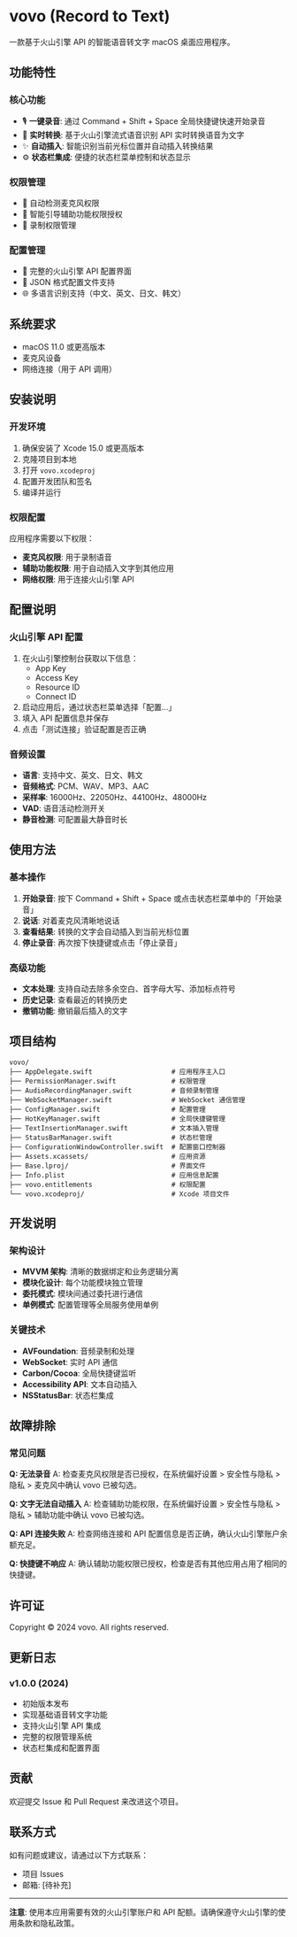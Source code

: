 # vovo (Record to Text)

一款基于火山引擎 API 的智能语音转文字 macOS 桌面应用程序。

## 功能特性

### 核心功能
- 🎙️ **一键录音**: 通过 Command + Shift + Space 全局快捷键快速开始录音
- 🔄 **实时转换**: 基于火山引擎流式语音识别 API 实时转换语音为文字
- ✨ **自动插入**: 智能识别当前光标位置并自动插入转换结果
- ⚙️ **状态栏集成**: 便捷的状态栏菜单控制和状态显示

### 权限管理
- 🎤 自动检测麦克风权限
- 🔐 智能引导辅助功能权限授权
- 📝 录制权限管理

### 配置管理
- 🔧 完整的火山引擎 API 配置界面
- 💾 JSON 格式配置文件支持
- 🌐 多语言识别支持（中文、英文、日文、韩文）

## 系统要求

- macOS 11.0 或更高版本
- 麦克风设备
- 网络连接（用于 API 调用）

## 安装说明

### 开发环境
1. 确保安装了 Xcode 15.0 或更高版本
2. 克隆项目到本地
3. 打开 `vovo.xcodeproj`
4. 配置开发团队和签名
5. 编译并运行

### 权限配置
应用程序需要以下权限：
- **麦克风权限**: 用于录制语音
- **辅助功能权限**: 用于自动插入文字到其他应用
- **网络权限**: 用于连接火山引擎 API

## 配置说明

### 火山引擎 API 配置
1. 在火山引擎控制台获取以下信息：
   - App Key
   - Access Key
   - Resource ID
   - Connect ID
2. 启动应用后，通过状态栏菜单选择「配置...」
3. 填入 API 配置信息并保存
4. 点击「测试连接」验证配置是否正确

### 音频设置
- **语言**: 支持中文、英文、日文、韩文
- **音频格式**: PCM、WAV、MP3、AAC
- **采样率**: 16000Hz、22050Hz、44100Hz、48000Hz
- **VAD**: 语音活动检测开关
- **静音检测**: 可配置最大静音时长

## 使用方法

### 基本操作
1. **开始录音**: 按下 Command + Shift + Space 或点击状态栏菜单中的「开始录音」
2. **说话**: 对着麦克风清晰地说话
3. **查看结果**: 转换的文字会自动插入到当前光标位置
4. **停止录音**: 再次按下快捷键或点击「停止录音」

### 高级功能
- **文本处理**: 支持自动去除多余空白、首字母大写、添加标点符号
- **历史记录**: 查看最近的转换历史
- **撤销功能**: 撤销最后插入的文字

## 项目结构

```
vovo/
├── AppDelegate.swift                    # 应用程序主入口
├── PermissionManager.swift              # 权限管理
├── AudioRecordingManager.swift          # 音频录制管理
├── WebSocketManager.swift               # WebSocket 通信管理
├── ConfigManager.swift                  # 配置管理
├── HotKeyManager.swift                  # 全局快捷键管理
├── TextInsertionManager.swift           # 文本插入管理
├── StatusBarManager.swift               # 状态栏管理
├── ConfigurationWindowController.swift  # 配置窗口控制器
├── Assets.xcassets/                     # 应用资源
├── Base.lproj/                          # 界面文件
├── Info.plist                           # 应用信息配置
├── vovo.entitlements                    # 权限配置
└── vovo.xcodeproj/                      # Xcode 项目文件
```

## 开发说明

### 架构设计
- **MVVM 架构**: 清晰的数据绑定和业务逻辑分离
- **模块化设计**: 每个功能模块独立管理
- **委托模式**: 模块间通过委托进行通信
- **单例模式**: 配置管理等全局服务使用单例

### 关键技术
- **AVFoundation**: 音频录制和处理
- **WebSocket**: 实时 API 通信
- **Carbon/Cocoa**: 全局快捷键监听
- **Accessibility API**: 文本自动插入
- **NSStatusBar**: 状态栏集成

## 故障排除

### 常见问题

**Q: 无法录音**
A: 检查麦克风权限是否已授权，在系统偏好设置 > 安全性与隐私 > 隐私 > 麦克风中确认 vovo 已被勾选。

**Q: 文字无法自动插入**
A: 检查辅助功能权限，在系统偏好设置 > 安全性与隐私 > 隐私 > 辅助功能中确认 vovo 已被勾选。

**Q: API 连接失败**
A: 检查网络连接和 API 配置信息是否正确，确认火山引擎账户余额充足。

**Q: 快捷键不响应**
A: 确认辅助功能权限已授权，检查是否有其他应用占用了相同的快捷键。

## 许可证

Copyright © 2024 vovo. All rights reserved.

## 更新日志

### v1.0.0 (2024)
- 初始版本发布
- 实现基础语音转文字功能
- 支持火山引擎 API 集成
- 完整的权限管理系统
- 状态栏集成和配置界面

## 贡献

欢迎提交 Issue 和 Pull Request 来改进这个项目。

## 联系方式

如有问题或建议，请通过以下方式联系：
- 项目 Issues
- 邮箱: [待补充]

---

**注意**: 使用本应用需要有效的火山引擎账户和 API 配额。请确保遵守火山引擎的使用条款和隐私政策。